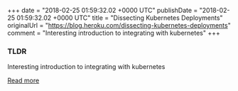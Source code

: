 +++
date = "2018-02-25 01:59:32.02 +0000 UTC"
publishDate = "2018-02-25 01:59:32.02 +0000 UTC"
title = "Dissecting Kubernetes Deployments"
originalUrl = "https://blog.heroku.com/dissecting-kubernetes-deployments"
comment = "Interesting introduction to integrating with kubernetes"
+++

### TLDR

Interesting introduction to integrating with kubernetes

[Read more](https://blog.heroku.com/dissecting-kubernetes-deployments)
